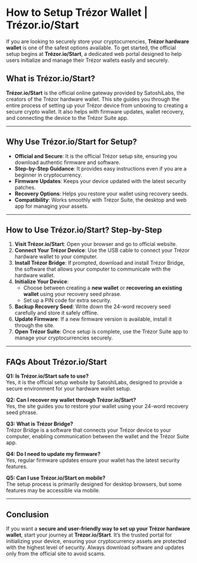 # How to Setup Trézor Wallet | Trézor.io/Start

If you are looking to securely store your cryptocurrencies, **Trézor hardware wallet** is one of the safest options available. To get started, the official setup begins at **Trézor.io/Start**, a dedicated web portal designed to help users initialize and manage their Trézor wallets easily and securely.

## What is Trézor.io/Start?

**Trézor.io/Start** is the official online gateway provided by SatoshiLabs, the creators of the Trézor hardware wallet. This site guides you through the entire process of setting up your Trézor device from unboxing to creating a secure crypto wallet. It also helps with firmware updates, wallet recovery, and connecting the device to the Trézor Suite app.

---

## Why Use Trézor.io/Start for Setup?

- **Official and Secure**: It is the official Trézor setup site, ensuring you download authentic firmware and software.
- **Step-by-Step Guidance**: It provides easy instructions even if you are a beginner in cryptocurrency.
- **Firmware Updates**: Keeps your device updated with the latest security patches.
- **Recovery Options**: Helps you restore your wallet using recovery seeds.
- **Compatibility**: Works smoothly with Trézor Suite, the desktop and web app for managing your assets.

---

## How to Use Trézor.io/Start? Step-by-Step

1. **Visit Trézor.io/Start**: Open your browser and go to official website.
2. **Connect Your Trézor Device**: Use the USB cable to connect your Trézor hardware wallet to your computer.
3. **Install Trézor Bridge**: If prompted, download and install Trézor Bridge, the software that allows your computer to communicate with the hardware wallet.
4. **Initialize Your Device**:
   - Choose between creating a **new wallet** or **recovering an existing wallet** using your recovery seed phrase.
   - Set up a PIN code for extra security.
5. **Backup Recovery Seed**: Write down the 24-word recovery seed carefully and store it safely offline.
6. **Update Firmware**: If a new firmware version is available, install it through the site.
7. **Open Trézor Suite**: Once setup is complete, use the Trézor Suite app to manage your cryptocurrencies securely.

---

## FAQs About Trézor.io/Start

**Q1: Is Trézor.io/Start safe to use?**  
Yes, it is the official setup website by SatoshiLabs, designed to provide a secure environment for your hardware wallet setup.

**Q2: Can I recover my wallet through Trézor.io/Start?**  
Yes, the site guides you to restore your wallet using your 24-word recovery seed phrase.

**Q3: What is Trézor Bridge?**  
Trézor Bridge is a software that connects your Trézor device to your computer, enabling communication between the wallet and the Trézor Suite app.

**Q4: Do I need to update my firmware?**  
Yes, regular firmware updates ensure your wallet has the latest security features.

**Q5: Can I use Trézor.io/Start on mobile?**  
The setup process is primarily designed for desktop browsers, but some features may be accessible via mobile.

---

## Conclusion

If you want a **secure and user-friendly way to set up your Trézor hardware wallet**, start your journey at **Trézor.io/Start**. It’s the trusted portal for initializing your device, ensuring your cryptocurrency assets are protected with the highest level of security. Always download software and updates only from the official site to avoid scams.
